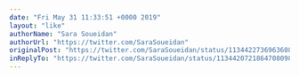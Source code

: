 ```yaml
---
date: "Fri May 31 11:33:51 +0000 2019"
layout: "like"
authorName: "Sara Soueidan"
authorUrl: "https://twitter.com/SaraSoueidan"
originalPost: "https://twitter.com/SaraSoueidan/status/1134422736963608576"
inReplyTo: "https://twitter.com/SaraSoueidan/status/1134420721864708098"
---
```

